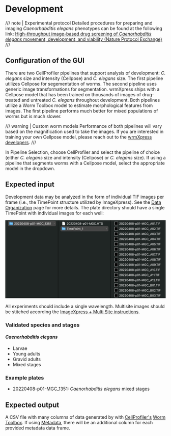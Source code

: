 # Development

/// note | Experimental protocol
Detailed procedures for preparing and imaging *Caenorhabditis elegans* phenotypes can be found at the following link: [High-throughput image-based drug screening of *Caenorhabditis elegans* movement, development, and viability (Nature Protocol Exchange)](https://protocolexchange.researchsquare.com/article/pex-2018/v1)
///

## Configuration of the GUI

There are two CellProfiler pipelines that support analysis of development: *C. elegans* size and intensity (Cellpose) and *C. elegans* size. The first pipeline utilizes Cellpose for segementation of worms. The second pipeline uses generic image transformations for segmentation. wrmXpress ships with a Cellpose model that has been trained on thousands of images of drug-treated and untreated *C. elegans* throughout development. Both pipelines utilize a Worm Toolbox model to estimate morphological features from images. The first pipeline performs much better for mixed populations of worms but is much slower.

/// warning | Custom worm models
Performance of both pipelines will vary based on the magnification used to take the images. If you are interested in training your own Cellpose model, please reach out to the [wrmXpress developers](../../index.md#getting-support).
///

In Pipeline Selection, choose CellProfiler and select the pipeline of choice (either *C. elegans* size and intensity (Cellpose) or *C. elegans* size). If using a pipeline that segments worms with a Cellpose model, select the appropriate model in the dropdown.

## Expected input

Development data may be analyzed in the form of individual TIF images per frame (i.e., the TimePoint structure utilized by ImageXpress). See the [Data Organization](../../data_organization.md) page for more details. The plate directory should have a single TimePoint with individual images for each well:

![Development file structure](../img/development_structure.png)

All experiments should include a single wavelength. Multisite images should be stitched according the [ImageXpress + Multi Site instructions](../instrument_settings.md#imagexpress-multi-site).

### Validated species and stages

#### *Caenorhabditis elegans*

- Larvae
- Young adults
- Gravid adults
- Mixed stages

### Example plates

- 20220408-p01-MGC_1351: *Caenorhabditis elegans* mixed stages

## Expected output

A CSV file with many columns of data generated by with [CellProfiler's](https://cellprofiler.org/) [Worm Toolbox](https://cellprofiler.org/wormtoolbox). If using [Metadata](../../metadata.md), there will be an additional column for each provided metadata data frame.
